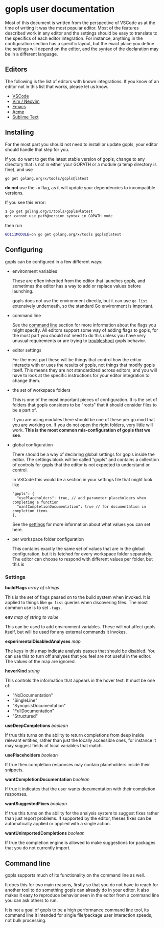 # gopls user documentation

Most of this document is written from the perspective of VSCode as at the time of writing it was the most popular editor. Most of the features described work in any editor and the settings should be easy to translate to the specifics of each editor integration.
For instance, anything in the configuration section has a specific layout, but the exact place you define the settings will depend on the editor, and the syntax of the declaration may be in a different language.

## Editors

The following is the list of editors with known integrations.
If you know of an editor not in this list that works, please let us know.

* [VSCode](vscode.md)
* [Vim / Neovim](vim.md)
* [Emacs](emacs.md)
* [Acme](acme.md)
* [Sublime Text](subl.md)

## Installing

For the most part you should not need to install or update gopls, your editor should handle that step for you.

If you do want to get the latest stable version of gopls, change to any directory that is not in either your GOPATH or a module (a temp directory is fine), and use

```sh
go get golang.org/x/tools/gopls@latest
```

**do not** use the `-u` flag, as it will update your dependencies to incompatible versions.

If you see this error:

```sh
$ go get golang.org/x/tools/gopls@latest
go: cannot use path@version syntax in GOPATH mode
```
then run
```sh
GO111MODULE=on go get golang.org/x/tools gopls@latest
```


## Configuring

gopls can be configured in a few different ways:
* environment variables

  These are often inherited from the editor that launches gopls, and sometimes the editor has a way to add or replace values before launching.

  gopls does not use the environment directly, but it can use `go list` extensively underneath, so the standard Go environment is important.

* command line

  See the [command line](#command-line) section for more information about the flags you might specify.
  All editors support some way of adding flags to gopls, for the most part you should not need to do this unless you have very unusual requirements or are trying to [troubleshoot](troubleshooting.md#steps) gopls behavior.

* editor settings

  For the most part these will be things that control how the editor interacts with or uses the results of gopls, not things that modify gopls itself. This means they are not standardized across editors, and you will have to look at the specific instructions for your editor integration to change them.

* the set of workspace folders

  This is one of the most important pieces of configuration. It is the set of folders that gopls considers to be "roots" that it should consider files to be a part of.

  If you are using modules there should be one of these per go.mod that you are working on.
  If you do not open the right folders, very little will work. **This is the most common mis-configuration of gopls that we see**.

* global configuration

  There should be a way of declaring global settings for gopls inside the editor.
  The settings block will be called "gopls" and contains a collection of controls for gopls that the editor is not expected to understand or control.

  In VSCode this would be a section in your settings file that might look like

  ```json5
  "gopls": {
    "usePlaceholders": true, // add parameter placeholders when completing a function
    "wantCompletionDocumentation": true // for documentation in completion items
  },
  ```

  See the [settings](#settings) for more information about what values you can set here.

* per workspace folder configuration

  This contains exactly the same set of values that are in the global configuration, but it is fetched for every workspace folder separately.
  The editor can choose to respond with different values per folder, but this is


### Settings

**buildFlags** *array of strings*

This is the set of flags passed on to the build system when invoked.
It is applied to things like `go list` queries when discovering files.
The most common use is to set `-tags`.

**env** *map of string to value*

This can be used to add environment variables. These will not affect gopls itself, but will be used for any external commands it invokes.

**experimentalDisabledAnalyses** *map*

The keys in this map indicate analysis passes that should be disabled.
You can use this to turn off analyses that you feel are not useful in the editor.
The values of the map are ignored.

**hoverKind** *string*

This controls the information that appears in the hover text.
It must be one of:
* "NoDocumentation"
* "SingleLine"
* "SynopsisDocumentation"
* "FullDocumentation"
* "Structured"

**useDeepCompletions** *boolean*

If true this turns on the ability to return completions from deep inside relevant entities, rather than just the locally accessible ones, for instance it may suggest fields of local variables that match.

**usePlaceholders** *boolean*

If true then completion responses may contain placeholders inside their snippets.

**wantCompletionDocumentation** *boolean*

If true it indicates that the user wants documentation with their completion responses.

**wantSuggestedFixes** *boolean*

If true this turns on the ability for the analysis system to suggest fixes rather than just report problems.
If supported by the editor, theses fixes can be automatically applied or applied with a single action.

**wantUnimportedCompletions** *boolean*

If true the completion engine is allowed to make suggestions for packages that you do not currently import.

## Command line

gopls supports much of its functionality on the command line as well.

It does this for two main reasons, firstly so that you do not have to reach for another tool to do something gopls can already do in your editor.
It also makes it easy to reproduce behavior seen in the editor from a command line you can ask others to run.

It is not a goal of gopls to be a high performance command line tool, its command line it intended for single file/package user interaction speeds, not bulk processing.

<!--- TODO: command line
detailed command line instructions, use cases and flags
--->
